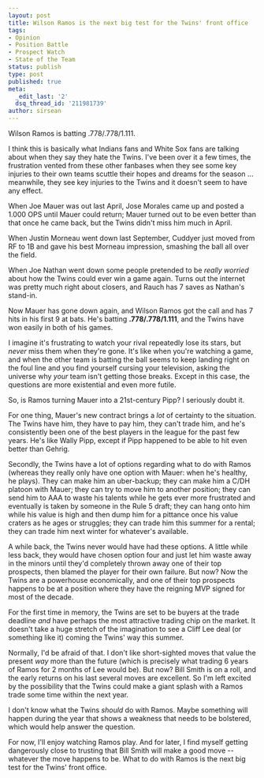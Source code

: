 ```yaml
---
layout: post
title: Wilson Ramos is the next big test for the Twins' front office
tags:
- Opinion
- Position Battle
- Prospect Watch
- State of the Team
status: publish
type: post
published: true
meta:
  _edit_last: '2'
  dsq_thread_id: '211981739'
author: sirsean
---
```

Wilson Ramos is batting .778/.778/1.111.

I think this is basically what Indians fans and White Sox fans are talking about when they say they hate the Twins. I've been over it a few times, the frustration vented from these other fanbases when they see some key injuries to their own teams scuttle their hopes and dreams for the season ... meanwhile, they see key injuries to the Twins and it doesn't seem to have any effect.

When Joe Mauer was out last April, Jose Morales came up and posted a 1.000 OPS until Mauer could return; Mauer turned out to be even better than that once he came back, but the Twins didn't miss him much in April.

When Justin Morneau went down last September, Cuddyer just moved from RF to 1B and gave his best Morneau impression, smashing the ball all over the field.

When Joe Nathan went down some people pretended to be _really worried_ about how the Twins could ever win a game again. Turns out the internet was pretty much right about closers, and Rauch has 7 saves as Nathan's stand-in.

Now Mauer has gone down again, and Wilson Ramos got the call and has 7 hits in his first 9 at bats. He's batting **.778/.778/1.111**, and the Twins have won easily in both of his games.

I imagine it's frustrating to watch your rival repeatedly lose its stars, but _never_ miss them when they're gone. It's like when you're watching a game, and when the other team is batting the ball seems to keep landing right on the foul line and you find yourself cursing your television, asking the universe why _your_ team isn't getting those breaks. Except in this case, the questions are more existential and even more futile.

So, is Ramos turning Mauer into a 21st-century Pipp? I seriously doubt it.

For one thing, Mauer's new contract brings a _lot_ of certainty to the situation. The Twins have him, they have to pay him, they can't trade him, and he's consistently been one of the best players in the league for the past few years. He's like Wally Pipp, except if Pipp happened to be able to hit even better than Gehrig.

Secondly, the Twins have a lot of options regarding what to do with Ramos (whereas they really only have one option with Mauer: when he's healthy, he plays). They can make him an uber-backup; they can make him a C/DH platoon with Mauer; they can try to move him to another position; they can send him to AAA to waste his talents while he gets ever more frustrated and eventually is taken by someone in the Rule 5 draft; they can hang onto him while his value is high and then dump him for a pittance once his value craters as he ages or struggles; they can trade him this summer for a rental; they can trade him next winter for whatever's available.

A while back, the Twins never would have had these options. A little while less back, they would have chosen option four and just let him waste away in the minors until they'd completely thrown away one of their top prospects, then blamed the player for their own failure. But now? Now the Twins are a powerhouse economically, and one of their top prospects happens to be at a position where they have the reigning MVP signed for most of the decade.

For the first time in memory, the Twins are set to be buyers at the trade deadline _and_ have perhaps the most attractive trading chip on the market. It doesn't take a huge stretch of the imagination to see a Cliff Lee deal (or something like it) coming the Twins' way this summer.

Normally, I'd be afraid of that. I don't like short-sighted moves that value the present _way_ more than the future (which is precisely what trading 6 years of Ramos for 2 months of Lee would be). But now? Bill Smith is on a roll, and the early returns on his last several moves are excellent. So I'm left excited by the possibility that the Twins could make a giant splash with a Ramos trade some time within the next year.

I don't know what the Twins _should_ do with Ramos. Maybe something will happen during the year that shows a weakness that needs to be bolstered, which would help answer the question.

For now, I'll enjoy watching Ramos play. And for later, I find myself getting dangerously close to trusting that Bill Smith will make a good move -- whatever the move happens to be. What to do with Ramos is the next big test for the Twins' front office.
